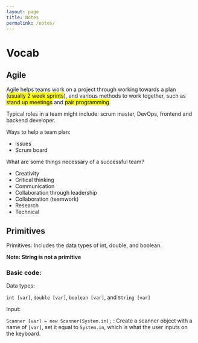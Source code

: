 ```yaml
---
layout: page
title: Notes
permalink: /notes/
---
```


# Vocab

## Agile 

Agile helps teams work on a project through working towards a plan (<mark>usually 2 week sprints</mark>), and various methods to work together, such as <mark>stand up meetings</mark> and <mark>pair programming</mark>.

Typical roles in a team might include: scrum master, DevOps, frontend and backend developer. 

Ways to help a team plan:
* Issues
* Scrum board

What are some things necessary of a successful team?
* Creativity
* Critical thinking
* Communication
* Collaboration through leadership
* Collaboration (teamwork)
* Research
* Technical 


## Primitives

Primitives: Includes the data types of int, double, and boolean.

**Note: String is not a primitive**

### Basic code:

Data types:

`int [var]`, `double [var]`, `boolean [var]`, and `String [var]`

Input:

`Scanner [var] = new Scanner(System.in);` : Create a scanner object with a name of `[var]`, set it equal to `System.in`, which is what the user inputs on the keyboard.